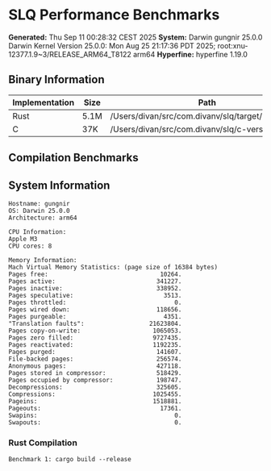 # SLQ Performance Benchmarks

**Generated:** Thu Sep 11 00:28:32 CEST 2025
**System:** Darwin gungnir 25.0.0 Darwin Kernel Version 25.0.0: Mon Aug 25 21:17:36 PDT 2025; root:xnu-12377.1.9~3/RELEASE_ARM64_T8122 arm64
**Hyperfine:** hyperfine 1.19.0

## Binary Information

| Implementation | Size | Path |
|----------------|------|------|
| Rust | 5.1M | /Users/divan/src/com.divanv/slq/target/release/slq |
| C | 37K | /Users/divan/src/com.divanv/slq/c-version/bin/slq |

## Compilation Benchmarks

## System Information

```
Hostname: gungnir
OS: Darwin 25.0.0
Architecture: arm64

CPU Information:
Apple M3
CPU cores: 8

Memory Information:
Mach Virtual Memory Statistics: (page size of 16384 bytes)
Pages free:                               10264.
Pages active:                            341227.
Pages inactive:                          338952.
Pages speculative:                         3513.
Pages throttled:                              0.
Pages wired down:                        118656.
Pages purgeable:                           4351.
"Translation faults":                  21623804.
Pages copy-on-write:                    1065053.
Pages zero filled:                      9727435.
Pages reactivated:                      1192235.
Pages purged:                            141607.
File-backed pages:                       256574.
Anonymous pages:                         427118.
Pages stored in compressor:              518429.
Pages occupied by compressor:            198747.
Decompressions:                          325605.
Compressions:                           1025455.
Pageins:                                1518881.
Pageouts:                                 17361.
Swapins:                                      0.
Swapouts:                                     0.
```

### Rust Compilation
```
Benchmark 1: cargo build --release
